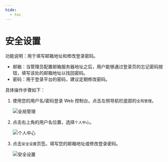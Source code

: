 ```yaml
---
hide:
  - toc
---
```


# 安全设置

功能说明：用于填写邮箱地址和修改登录密码。

- 邮箱：当管理员配置邮箱服务器地址之后，用户能够通过登录页的忘记密码按钮，填写该处的邮箱地址以找回密码。
- 密码：用于登录平台的密码，建议定期修改密码。

具体操作步骤如下：

1. 使用您的用户名/密码登录 Web 控制台。点击左侧导航栏底部的`全局管理`。

    ![全局管理](https://docs.daocloud.io/daocloud-docs-images/docs/ghippo/images/ws01.png)

2. 点击右上角的用户名位置，选择`个人中心`。

    ![个人中心](https://docs.daocloud.io/daocloud-docs-images/docs/ghippo/images/lang01.png)

3. 点击`安全设置`页签。填写您的邮箱地址或修改登录密码。

    ![安全设置](https://docs.daocloud.io/daocloud-docs-images/docs/ghippo/images/security01.png)
